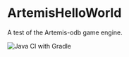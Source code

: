 # ArtemisHelloWorld
A test of the Artemis-odb game engine.

![Java CI with Gradle](https://github.com/rs333/ArtemisHelloWorld/workflows/Java%20CI%20with%20Gradle/badge.svg)

